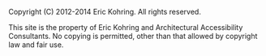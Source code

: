 Copyright (C) 2012-2014 Eric Kohring.
All rights reserved.

This site is the property of Eric Kohring and Architectural Accessibility Consultants.
No copying is permitted, other than that allowed by copyright law and fair use.
